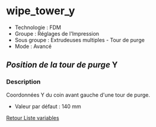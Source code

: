 # wipe_tower_y

* Technologie : FDM
* Groupe : Réglages de l'Impression
* Sous groupe : Extrudeuses multiples - Tour de purge
* Mode : Avancé

## *Position de la tour de purge*  Y

### Description

Coordonnées Y du coin avant gauche d'une tour de purge.

* Valeur par défaut : 140 mm

[Retour Liste variables](variable_list.md)